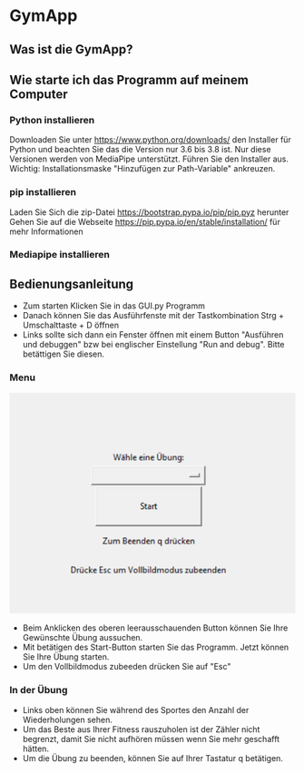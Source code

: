 # GymApp

## Was ist die GymApp?

## Wie starte ich das Programm auf meinem Computer

### Python installieren

Downloaden Sie unter <https://www.python.org/downloads/> den Installer für Python und beachten Sie das die Version nur 3.6 bis 3.8 ist. Nur diese Versionen werden von MediaPipe unterstützt.
Führen Sie den Installer aus.
Wichtig: Installationsmaske "Hinzufügen zur Path-Variable" ankreuzen.

### pip installieren

Laden Sie Sich die zip-Datei <https://bootstrap.pypa.io/pip/pip.pyz> herunter
Gehen Sie auf die Webseite <https://pip.pypa.io/en/stable/installation/> für mehr Informationen

### Mediapipe installieren

## Bedienungsanleitung

- Zum starten Klicken Sie in das GUI.py Programm
- Danach können Sie das Ausführfenste mit der Tastkombination Strg + Umschalttaste + D öffnen
- Links sollte sich dann ein Fenster öffnen mit einem Button "Ausführen und debuggen" bzw bei englischer Einstellung "Run and debug". Bitte betättigen Sie diesen.

### Menu

![Menu](image.png)

- Beim Anklicken des oberen leerausschauenden Button können Sie Ihre Gewünschte Übung aussuchen.
- Mit betätigen des Start-Button starten Sie das Programm.
Jetzt können Sie Ihre Übung starten.
- Um den Vollbildmodus zubeeden drücken Sie auf "Esc"

### In der Übung

- Links oben können Sie während des Sportes den Anzahl der Wiederholungen sehen.
- Um das Beste aus Ihrer Fitness rauszuholen ist der Zähler nicht begrenzt, damit Sie nicht aufhören müssen wenn Sie mehr geschafft hätten.
- Um die Übung zu beenden, können Sie auf Ihrer Tastatur q betätigen.
